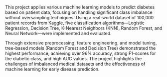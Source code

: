 This project applies various machine learning models to predict diabetes based on patient data, focusing on handling significant class imbalance without oversampling techniques. Using a real-world dataset of 100,000 patient records from Kaggle, five classification algorithms—Logistic Regression, Decision Tree, K-Nearest Neighbors (KNN), Random Forest, and Neural Network—were implemented and evaluated.

Through extensive preprocessing, feature engineering, and model tuning, tree-based models (Random Forest and Decision Tree) demonstrated the highest performance, achieving over 96% accuracy, strong F1-scores for the diabetic class, and high AUC values. The project highlights the challenges of imbalanced medical datasets and the effectiveness of machine learning for early disease prediction.
